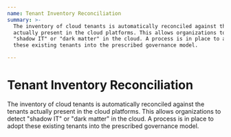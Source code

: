 ```yaml
---
name: Tenant Inventory Reconciliation
summary: >-
  The inventory of cloud tenants is automatically reconciled against the tenants
  actually present in the cloud platforms. This allows organizations to detect
  "shadow IT" or "dark matter" in the cloud. A process is in place to adopt
  these existing tenants into the prescribed governance model. 

---
```


# Tenant Inventory Reconciliation

The inventory of cloud tenants is automatically reconciled against the tenants actually present in the cloud platforms. This allows organizations to detect "shadow IT" or "dark matter" in the cloud. A process is in place to adopt these existing tenants into the prescribed governance model. 


